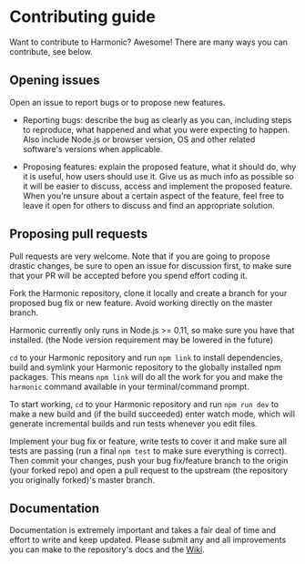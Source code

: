 # Contributing guide

Want to contribute to Harmonic? Awesome!
There are many ways you can contribute, see below.

## Opening issues

Open an issue to report bugs or to propose new features.

- Reporting bugs: describe the bug as clearly as you can, including steps to reproduce, what happened and what you were expecting to happen. Also include Node.js or browser version, OS and other related software's versions when applicable.

- Proposing features: explain the proposed feature, what it should do, why it is useful, how users should use it. Give us as much info as possible so it will be easier to discuss, access and implement the proposed feature. When you're unsure about a certain aspect of the feature, feel free to leave it open for others to discuss and find an appropriate solution.

## Proposing pull requests

Pull requests are very welcome. Note that if you are going to propose drastic changes, be sure to open an issue for discussion first, to make sure that your PR will be accepted before you spend effort coding it.

Fork the Harmonic repository, clone it locally and create a branch for your proposed bug fix or new feature. Avoid working directly on the master branch.

Harmonic currently only runs in Node.js >= 0.11, so make sure you have that installed. (the Node version requirement may be lowered in the future)

`cd` to your Harmonic repository and run `npm link` to install dependencies, build and symlink your Harmonic repository to the globally installed npm packages. This means `npm link` will do all the work for you and make the `harmonic` command available in your terminal/command prompt.

To start working, `cd` to your Harmonic repository and run `npm run dev` to make a new build and (if the build succeeded) enter watch mode, which will generate incremental builds and run tests whenever you edit files.

Implement your bug fix or feature, write tests to cover it and make sure all tests are passing (run a final `npm test` to make sure everything is correct). Then commit your changes, push your bug fix/feature branch to the origin (your forked repo) and open a pull request to the upstream (the repository you originally forked)'s master branch.

## Documentation

Documentation is extremely important and takes a fair deal of time and effort to write and keep updated. Please submit any and all improvements you can make to the repository's docs and the [Wiki](https://github.com/es6rocks/harmonic/wiki).
